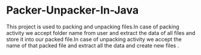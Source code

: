 # Packer-Unpacker-In-Java

This project is used to packing and unpacking files.In case of packing activity we accept folder name from user and extract the data of all files and store it into our packed file.In case of unpacking activity we accept the name of that packed file and extract all the data and create new files .
